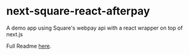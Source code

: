 # next-square-react-afterpay
A demo app using Square's webpay api with a react wrapper on top of next.js

Full Readme [here](https://github.com/bakarih/next-square-react-afterpay/blob/main/react-square-webpay-next/README.md).
